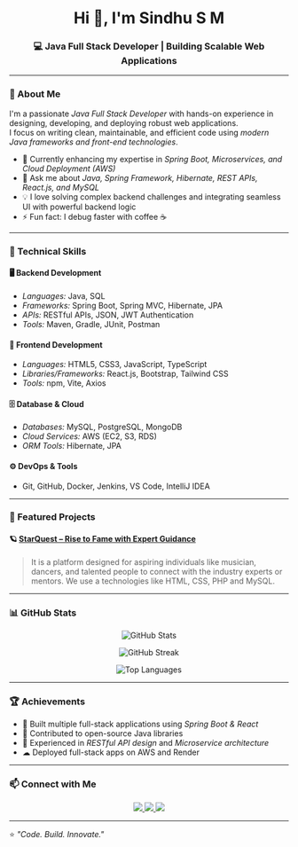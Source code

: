 <h1 align="center">Hi 👋, I'm Sindhu S M</h1>
<h3 align="center">💻 Java Full Stack Developer | Building Scalable Web Applications</h3>

---

### 🚀 About Me
I'm a passionate *Java Full Stack Developer* with hands-on experience in designing, developing, and deploying robust web applications.  
I focus on writing clean, maintainable, and efficient code using *modern Java frameworks and front-end technologies*.

- 🌱 Currently enhancing my expertise in *Spring Boot, Microservices, and Cloud Deployment (AWS)*
- 💬 Ask me about *Java, Spring Framework, Hibernate, REST APIs, React.js, and MySQL*
- 💡 I love solving complex backend challenges and integrating seamless UI with powerful backend logic
- ⚡ Fun fact: I debug faster with coffee ☕

---

### 🧠 Technical Skills

#### 🖥 Backend Development
- *Languages:* Java, SQL  
- *Frameworks:* Spring Boot, Spring MVC, Hibernate, JPA  
- *APIs:* RESTful APIs, JSON, JWT Authentication  
- *Tools:* Maven, Gradle, JUnit, Postman  

#### 🎨 Frontend Development
- *Languages:* HTML5, CSS3, JavaScript, TypeScript  
- *Libraries/Frameworks:* React.js, Bootstrap, Tailwind CSS  
- *Tools:* npm, Vite, Axios  

#### 🗄 Database & Cloud
- *Databases:* MySQL, PostgreSQL, MongoDB  
- *Cloud Services:* AWS (EC2, S3, RDS)  
- *ORM Tools:* Hibernate, JPA  

#### ⚙ DevOps & Tools
- Git, GitHub, Docker, Jenkins, VS Code, IntelliJ IDEA  

---

### 🧩 Featured Projects

#### 🪐 [StarQuest – Rise to Fame with Expert Guidance](https://github.com/yourusername/starquest)
> It is a platform designed for aspiring individuals like musician, dancers, and talented people to connect with the industry experts or mentors. 
> We use a technologies like HTML, CSS, PHP and MySQL. 

---

### 📊 GitHub Stats

<p align="center">
  <img src="https://github-readme-stats.vercel.app/api?username=yourusername&show_icons=true&theme=tokyonight" alt="GitHub Stats" />
</p>

<p align="center">
  <img src="https://github-readme-streak-stats.herokuapp.com/?user=yourusername&theme=tokyonight" alt="GitHub Streak" />
</p>

<p align="center">
  <img src="https://github-readme-stats.vercel.app/api/top-langs/?username=yourusername&layout=compact&theme=tokyonight" alt="Top Languages" />
</p>

---

### 🏆 Achievements
- 🥇 Built multiple full-stack applications using *Spring Boot & React*
- 🚀 Contributed to open-source Java libraries
- 🎯 Experienced in *RESTful API design* and *Microservice architecture*
- ☁ Deployed full-stack apps on AWS and Render  

---

### 📫 Connect with Me
<p align="center">
  <a href="https://www.linkedin.com/in/your-linkedin/" target="_blank">
    <img src="https://img.shields.io/badge/LinkedIn-0077B5?style=for-the-badge&logo=linkedin&logoColor=white"/>
  </a>
  <a href="mailto:youremail@gmail.com" target="_blank">
    <img src="https://img.shields.io/badge/Gmail-D14836?style=for-the-badge&logo=gmail&logoColor=white"/>
  </a>
  <a href="https://github.com/yourusername" target="_blank">
    <img src="https://img.shields.io/badge/GitHub-100000?style=for-the-badge&logo=github&logoColor=white"/>
  </a>
</p>

---

⭐ *"Code. Build. Innovate."*
